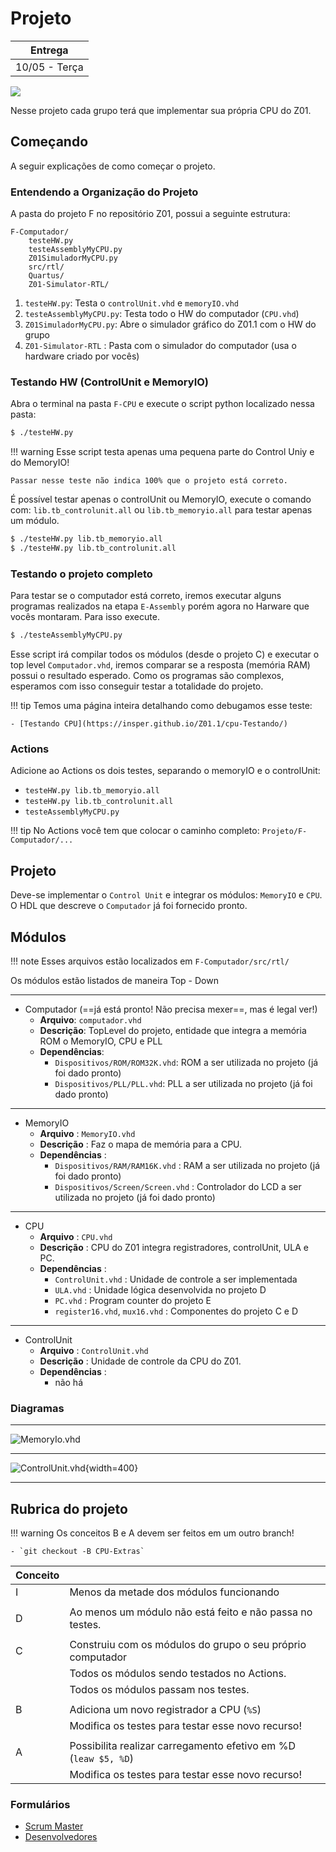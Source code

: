 # Projeto

| Entrega      |
|--------------|
| 10/05 - Terça |

![](figs/G-CPU/sistema-cpu.svg)

Nesse projeto cada grupo terá que implementar sua própria CPU do Z01. 

## Começando

A seguir explicações de como começar o projeto.

### Entendendo a Organização do Projeto

A pasta do projeto F no repositório Z01, possui a seguinte estrutura:

```
F-Computador/
    testeHW.py
    testeAssemblyMyCPU.py
    Z01SimuladorMyCPU.py
    src/rtl/
    Quartus/
    Z01-Simulator-RTL/
```

1. `testeHW.py`: Testa o `controlUnit.vhd` e `memoryIO.vhd`
1. `testeAssemblyMyCPU.py`: Testa todo o HW do computador (`CPU.vhd`)
1. `Z01SimuladorMyCPU.py`: Abre o simulador gráfico do Z01.1 com o HW do grupo
1. `Z01-Simulator-RTL` : Pasta com o simulador do computador (usa o hardware criado por vocês)

### Testando HW (ControlUnit e MemoryIO)

Abra o terminal na pasta `F-CPU` e execute o script python localizado nessa pasta:

```bash
$ ./testeHW.py
```

!!! warning
    Esse script testa apenas uma pequena parte
    do Control Uniy e do MemoryIO!

    Passar nesse teste não indica 100% que o projeto está correto.

É possível testar apenas o controlUnit ou MemoryIO, execute o comando com: `lib.tb_controlunit.all` ou `lib.tb_memoryio.all` para testar apenas um módulo. 

```bash
$ ./testeHW.py lib.tb_memoryio.all 
$ ./testeHW.py lib.tb_controlunit.all
```

### Testando o projeto completo

Para testar se o computador está correto, iremos executar alguns programas realizados na etapa `E-Assembly` porém agora no Harware que vocês montaram. Para isso execute.

```bash
$ ./testeAssemblyMyCPU.py
```

Esse script irá compilar todos os módulos (desde o projeto C) e executar o top level `Computador.vhd`, iremos comparar se a resposta (memória RAM) possui o resultado esperado. Como os programas são complexos, esperamos com isso conseguir testar a totalidade do projeto.

!!! tip
    Temos uma página inteira detalhando como debugamos esse teste:
    
    - [Testando CPU](https://insper.github.io/Z01.1/cpu-Testando/)

### Actions

Adicione ao Actions os dois testes, separando o memoryIO e o controlUnit:

- `testeHW.py lib.tb_memoryio.all`
- `testeHW.py lib.tb_controlunit.all`
- `testeAssemblyMyCPU.py`

!!! tip
    No Actions você tem que colocar o caminho completo: `Projeto/F-Computador/...`


## Projeto

Deve-se implementar o `Control Unit` e integrar os módulos: `MemoryIO` e `CPU`. O HDL que descreve o `Computador` já foi fornecido pronto.

## Módulos 

!!! note
    Esses arquivos estão localizados em `F-Computador/src/rtl/`

Os módulos estão listados de maneira Top - Down

---------------------------
 
- Computador (==já está pronto! Não precisa mexer==, mas é legal ver!)
    - **Arquivo**: `computador.vhd`
    - **Descrição**: TopLevel do projeto, entidade que integra a memória ROM o MemoryIO, CPU e PLL
    - **Dependências**:
         - `Dispositivos/ROM/ROM32K.vhd`: ROM a ser utilizada no projeto (já foi dado pronto)
         - `Dispositivos/PLL/PLL.vhd`: PLL a ser utilizada no projeto (já foi dado pronto)
    
---------------------------

- MemoryIO
    - **Arquivo**   : `MemoryIO.vhd`
    - **Descrição** : Faz o mapa de memória para a CPU.
    - **Dependências** :
         - `Dispositivos/RAM/RAM16K.vhd` : RAM a ser utilizada no projeto (já foi dado pronto)
         - `Dispositivos/Screen/Screen.vhd` : Controlador do LCD a ser utilizada no projeto (já foi dado pronto)
    
---------------------------

- CPU
    - **Arquivo**   : `CPU.vhd`
    - **Descrição** : CPU do Z01 integra registradores, controlUnit, ULA e PC.
    - **Dependências** :
         - `ControlUnit.vhd` : Unidade de controle a ser implementada
         - `ULA.vhd` : Unidade lógica desenvolvida no projeto D
         - `PC.vhd` : Program counter do projeto E
         - `register16.vhd`, `mux16.vhd` : Componentes do projeto C e D 

---------------------------

- ControlUnit
    - **Arquivo**   : `ControlUnit.vhd`
    - **Descrição** : Unidade de controle da CPU do Z01.
    - **Dependências** :
         - não há 
         
### Diagramas 

---------------------------

![MemoryIo.vhd](figs/G-CPU/memoryIO.png)

---------------------------

![ControlUnit.vhd](figs/G-CPU/controlUnit.svg){width=400}

---------------------------

## Rubrica do projeto

!!! warning
    Os conceitos B e A devem ser feitos em um outro branch!
    
    - `git checkout -B CPU-Extras`

| Conceito |                                                                                     |
|----------|-------------------------------------------------------------------------------------|
| I        |  Menos da metade dos módulos funcionando                                           |
|          |                                                                                    |
| D        |  Ao menos um módulo não está feito e não passa no testes.                          |
|          |                                                                                    |
| C        |  Construiu com os módulos do grupo o seu próprio computador                        |
|          |  Todos os módulos sendo testados no Actions.                                       |
|          |  Todos os módulos passam nos testes.                                               |
|          |                                                                                    |
| B        |  Adiciona um novo registrador a CPU  (`%S`)                                        |
|          |  Modifica os testes para testar esse novo recurso!                                 |
|          |                                                                                    |
| A        |  Possibilita realizar carregamento efetivo em %D (`leaw $5, %D`)                   |
|          |  Modifica os testes para testar esse novo recurso!                                 |


### Formulários
 - [Scrum Master](https://forms.gle/DZxPn3yWudqn6HjDA)
 - [Desenvolvedores](https://forms.gle/jTrSaBegjKZZF6za6)


